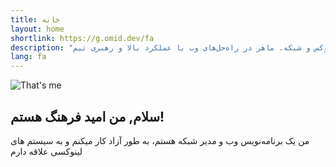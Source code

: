 ```yaml
---
title: خانه
layout: home
shortlink: https://g.omid.dev/fa
description: "امید فرهنگ، برنامه نویس فول استک با تخصص انگولار، نود، لینوکس و شبکه. ماهر در راه‌حل‌های وب با عملکرد بالا و رهبری تیم."
lang: fa
---
```

![That's me](/images/bio-photo-150x150.jpg)

## سلام, من امید فرهنگ هستم!

من یک برنامه‌نویس وب و مدیر شبکه هستم، به طور آزاد کار میکنم و به سیستم های لینوکسی علاقه دارم
